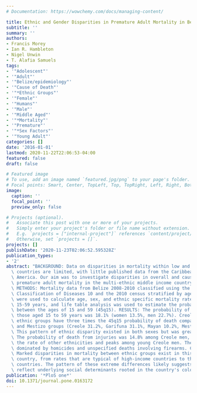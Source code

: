 ```yaml
---
# Documentation: https://wowchemy.com/docs/managing-content/

title: Ethnic and Gender Disparities in Premature Adult Mortality in Belize 2008-2010.
subtitle: ''
summary: ''
authors:
- Francis Morey
- Ian R. Hambleton
- Nigel Unwin
- T. Alafia Samuels
tags:
- '"Adolescent"'
- '"Adult"'
- '"Belize/epidemiology"'
- '"Cause of Death"'
- '"*Ethnic Groups"'
- '"Female"'
- '"Humans"'
- '"Male"'
- '"Middle Aged"'
- '"*Mortality"'
- '"Premature"'
- '"*Sex Factors"'
- '"Young Adult"'
categories: []
date: '2016-01-01'
lastmod: 2020-11-22T22:06:53-04:00
featured: false
draft: false

# Featured image
# To use, add an image named `featured.jpg/png` to your page's folder.
# Focal points: Smart, Center, TopLeft, Top, TopRight, Left, Right, BottomLeft, Bottom, BottomRight.
image:
  caption: ''
  focal_point: ''
  preview_only: false

# Projects (optional).
#   Associate this post with one or more of your projects.
#   Simply enter your project's folder or file name without extension.
#   E.g. `projects = ["internal-project"]` references `content/project/deep-learning/index.md`.
#   Otherwise, set `projects = []`.
projects: []
publishDate: '2020-11-23T02:06:52.595328Z'
publication_types:
- '2'
abstract: "BACKGROUND: Data on disparities in mortality within low and middle income\
  \ countries are limited, with little published data from the Caribbean or Central\
  \ America. Our aim was to investigate disparities in overall and cause specific\
  \ premature adult mortality in the multi-ethnic middle income country of Belize.\
  \ METHODS: Mortality data from Belize 2008-2010 classified using the International\
  \ Classification of Diseases 10 and the 2010 census stratified by age and ethnicity\
  \ were used to calculate age, sex, and ethnic specific mortality rates for those\
  \ 15-59 years, and life table analysis was used to estimate the probability of death\
  \ between the ages of 15 and 59 (45q15). RESULTS: The probability of death among\
  \ those aged 15 to 59 years was 18.1% (women 13.5%, men 22.7%). Creole and Garifuna\
  \ ethnic groups have three times the 45q15 probability of death compared to Mayan\
  \ and Mestizo groups (Creole 31.2%, Garifuna 31.1%, Mayan 10.2%, Mestizo 12.0%).\
  \ This pattern of ethnic disparity existed in both sexes but was greater in men.\
  \ The probability of death from injuries was 14.8% among Creole men, more than twice\
  \ the rate of other ethnicities and peaks among young Creole men. These deaths are\
  \ dominated by homicides and unspecified deaths involving firearms. CONCLUSIONS:\
  \ Marked disparities in mortality between ethnic groups exist in this Central American/Caribbean\
  \ country, from rates that are typical of high-income countries to those of low-income\
  \ countries. The pattern of these extreme differences likely suggests that they\
  \ reflect underlying social determinants rooted in the country's colonial past."
publication: '*PloS one*'
doi: 10.1371/journal.pone.0163172
---
```

